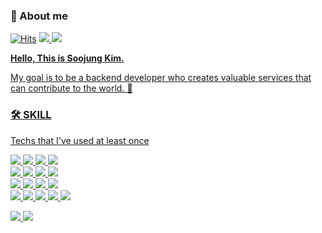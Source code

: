 ### 👋 About me
[![Hits](https://hits.seeyoufarm.com/api/count/incr/badge.svg?url=https%3A%2F%2Fgithub.com%2Fiamsoojung&count_bg=%2379C83D&title_bg=%23000000&icon=github.svg&icon_color=%23FFFFFF&title=hits&edge_flat=false)](https://hits.seeyoufarm.com) <a href="https://velog.io/@soojxng"><img src="https://img.shields.io/badge/-TechBlog-20C997?style=flat-square&logo=Velog&logoColor=white"> <a href="https://www.instagram.com/soojxng_"><img src="https://img.shields.io/badge/Instagram-E4405F?style=flat-square&logo=Instagram&logoColor=white"> 

   <b>Hello, This is Soojung Kim.</b><br/>
   
   My goal is to be a backend developer who creates valuable services that can contribute to the world. 🚀<br/>

### 🛠 SKILL
Techs that I've used at least once

<img src="https://img.shields.io/badge/c-A8B9CC?style=flat-square&logo=c&logoColor=white"> <img src="https://img.shields.io/badge/java-007396?style=flat-square&logo=OpenJDK&logoColor=white"> <img src="https://img.shields.io/badge/python-3776AB?style=flat-square&logo=python&logoColor=white"> <img src="https://img.shields.io/badge/javascript-F7DF1E?style=flat-square&logo=javascript&logoColor=black"><br>
<img src="https://img.shields.io/badge/SpringBoot-6DB33F?style=flat-square&logo=Spring&logoColor=white"> <img src="https://img.shields.io/badge/django-092E20?style=flat-square&logo=django&logoColor=white"> <img src="https://img.shields.io/badge/node.js-339933?style=flat-square&logo=Node.js&logoColor=white"> <img src="https://img.shields.io/badge/vue.js-4FC08D?style=flat-square&logo=vue.js&logoColor=white"><br>
<img src="https://img.shields.io/badge/mysql-4479A1?style=flat-square&logo=mysql&logoColor=white"> <img src="https://img.shields.io/badge/postgresql-4169E1?style=flat-square&logo=postgresql&logoColor=white"> 
<img src="https://img.shields.io/badge/Docker-2496ED?style=flat-square&logo=Docker&logoColor=white"/> <img src="https://img.shields.io/badge/Amazon AWS-232F3E?style=flat-square&logo=amazonaws&logoColor=white"/><br>
<img src="https://img.shields.io/badge/github-181717?style=flat-square&logo=github&logoColor=white"> <img src="https://img.shields.io/badge/git-F05032?style=flat-square&logo=git&logoColor=white">
<img src="https://img.shields.io/badge/notion-000000?style=flat-square&logo=notion&logoColor=white"> <img src="https://img.shields.io/badge/slack-4A154B?style=flat-square&logo=slack&logoColor=white">
<img src="https://img.shields.io/badge/jira-0052CC?style=flat-square&logo=jira&logoColor=white"> <br>

<div>
 <img src="http://mazassumnida.wtf/api/v2/generate_badge?boj=kim01"/>
 <img src="https://github-readme-stats.vercel.app/api/top-langs/?username=iamsoojung&layout=compact&hide=javascript,css,scss&theme=dracula&langs_count=8"/>
</div>
